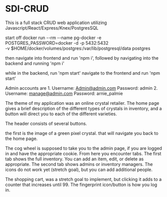 # SDI-CRUD
This is a full stack CRUD web application utilizing Javascript/React/Express/Knex/PostgresSQL

start off docker run --rm --name pg-docker -e POSTGRES_PASSWORD=docker -d -p 5432:5432 \
-v $HOME/docker/volumes/postgres:/var/lib/postgresql/data postgres

then navigate into frontend and run 'npm i', followed by navigating into the backend and running 'npm i'

while in the backend, run 'npm start'
navigate to the frontend and run 'npm start'

Admin accounts are
1.
  Username: Admin@admin.com
  Password: admin
2.
  Username: manage@admin.com
  Password: arnie_palmie

The theme of my application was an online crystal retailer.
The home page gives a brief description of the different types of crystals in inventory, and a button will direct you to each of the different varieties.

The header consists of several buttons.

the first is the image of a green pixel crystal. that will navigate you back to the home page.

The cog wheel is supposed to take you to the admin page, if you are logged in and have the appropriate cookie.
From here you encounter tabs. The first tab shows the full inventory. You can add an item, edit, or delete as appropriate.
The second tab shows admins or inventory managers. The icons do not work yet (stretch goal), but you can add additional people.

The shopping cart, was a stretch goal to implement, but clicking it adds to a counter that increases until 99.
The fingerprint icon/button is how you log in.